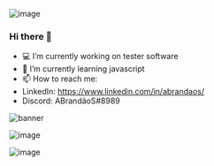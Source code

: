 ![image](https://user-images.githubusercontent.com/84191715/138377839-f49cdb51-0374-4902-a07c-b1562dd0a4e5.png)

### Hi there 👋

- 💻 I’m currently working on tester software
- 🚀 I’m currently learning javascript
- 📫 How to reach me: 
- LinkedIn: https://www.linkedin.com/in/abrandaos/
- Discord: ABrandãoS#8989

![banner](https://github-readme-stats.vercel.app/api?username=ABrandaoS&show_icons=true&theme=radical)

![image](https://user-images.githubusercontent.com/84191715/138378263-b532b9ca-3d5c-45aa-a4c9-fad10e16b99a.png)

   ![image](https://user-images.githubusercontent.com/84191715/138377431-a464961f-33a1-4148-a73e-43aa648d1083.png)
